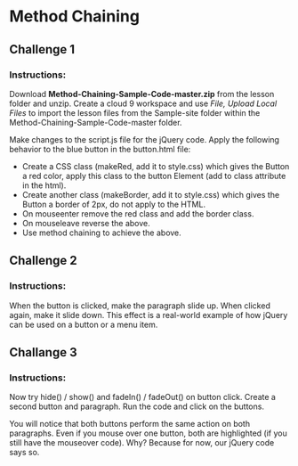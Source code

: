 # Method Chaining

## Challenge 1

### Instructions:

Download **Method-Chaining-Sample-Code-master.zip** from the lesson folder and unzip. Create a cloud 9 workspace and use *File, Upload Local Files* to import the lesson files from the Sample-site folder within the Method-Chaining-Sample-Code-master folder.

Make changes to the script.js file for the jQuery code. Apply the following behavior to the blue button in the button.html file:

* Create a CSS class (makeRed, add it to style.css) which gives the Button a red color, apply this class to the button Element (add to class attribute in the html).
* Create another class (makeBorder, add it to style.css) which gives the Button a border of 2px, do not apply to the HTML.
* On mouseenter remove the red class and add the border class.
* On mouseleave reverse the above.
* Use method chaining to achieve the above.

## Challenge 2

### Instructions:

When the button is clicked, make the paragraph slide up. When clicked again, make it slide down. This effect is a real-world example of how jQuery can be used on a button or a menu item.

## Challange 3

### Instructions:

Now try hide() / show() and fadeIn() / fadeOut() on button click. Create a second button and paragraph. Run the code and click on the buttons.

You will notice that both buttons perform the same action on both paragraphs. Even if you mouse over one button, both are highlighted (if you still have the mouseover code). Why? Because for now, our jQuery code says so. 